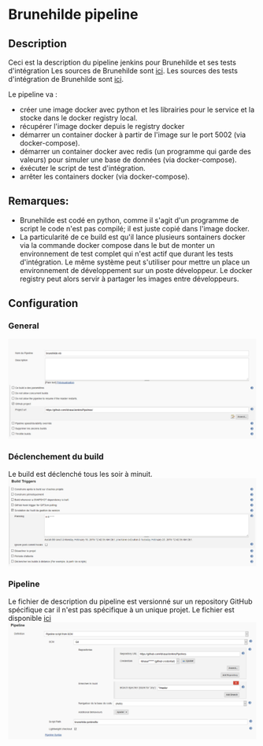 # Brunehilde pipeline


## Description
Ceci est la description du pipeline jenkins pour Brunehilde et ses tests d'intégration
Les sources de Brunehilde sont [ici](https://github.com/ildrasa/BrunehildePythonApp).
Les sources des tests d'intégration de Brunehilde sont [ici](https://github.com/ildrasa/BrunehildeIntegrationTests).

Le pipeline va :
- créer une image docker avec python et les librairies pour le service et la stocke dans le docker registry local.
- récupérer l'image docker depuis le registry docker
- démarrer un container docker à partir de l'image sur le port 5002 (via docker-compose).
- démarrer un container docker avec redis (un programme qui garde des valeurs) pour simuler une base de données (via docker-compose).
- éxécuter le script de test d'intégration.
- arrêter les containers docker (via docker-compose).

## Remarques:
- Brunehilde est codé en python, comme il s'agit d'un programme de script le code n'est pas compilé; il est juste copié dans l'image docker.
- La particularité de ce build est qu'il lance plusieurs sontainers docker via la commande docker compose dans le but de monter un environnement de test complet qui n'est actif que durant les tests d'intégration. Le même système peut s'utiliser pour mettre un place un environnement de développement sur un poste développeur. Le docker registry peut alors servir à partager les images entre développeurs.

## Configuration

### General
![onglet general](https://github.com/ildrasa/markdown-notes/blob/master/images/brunehilde-pipeline/brunehilde-pipeline_general)

### Déclenchement du build
Le build est déclenché tous les soir à minuit.
![onglet déclenchement du build](https://github.com/ildrasa/markdown-notes/blob/master/images/brunehilde-pipeline/brunehilde-pipeline_declenchement)

### Pipeline
Le fichier de description du pipeline est versionné sur un repository GitHub spécifique car il n'est pas spécifique à un unique projet.
Le fichier est disponible [ici](https://github.com/ildrasa/JenkinsPipelines/blob/master/brunehilde-jenkinsfile)
![onglet pipeline](https://github.com/ildrasa/markdown-notes/blob/master/images/brunehilde-pipeline/brunehilde-pipeline_pipeline)
